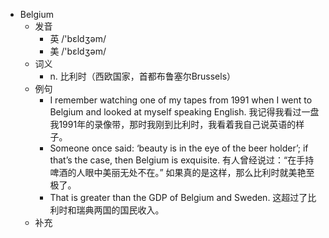 - Belgium
  - 发音
    - 英 /'bɛldʒəm/
    - 美 /'bɛldʒəm/
  - 词义
    - n. 比利时（西欧国家，首都布鲁塞尔Brussels）
  - 例句
    - I remember watching one of my tapes from 1991 when I went to Belgium and looked at myself speaking English. 我记得我看过一盘我1991年的录像带，那时我刚到比利时，我看着我自己说英语的样子。
    - Someone once said: ‘beauty is in the eye of the beer holder’; if that’s the case, then Belgium is exquisite. 有人曾经说过：“在手持啤酒的人眼中美丽无处不在。” 如果真的是这样，那么比利时就美艳至极了。
    - That is greater than the GDP of Belgium and Sweden. 这超过了比利时和瑞典两国的国民收入。
  - 补充
